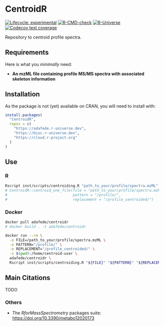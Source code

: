 
<!-- README.md is generated from README.Rmd. Please edit that file -->

# CentroidR

<!-- <img src='https://raw.githubusercontent.com/adafede/CentroidR/main/man/figures/logo.svg' align="right" height="139" /> -->

<!-- badges: start -->

[![Lifecycle:
experimental](https://img.shields.io/badge/lifecycle-experimental-orange.svg)](https://lifecycle.r-lib.org/articles/stages.html#experimental)
[![R-CMD-check](https://github.com/adafede/CentroidR/actions/workflows/R-CMD-check.yaml/badge.svg)](https://github.com/adafede/CentroidR/actions/workflows/R-CMD-check.yaml)
[![R-Universe](https://adafede.r-universe.dev/badges/CentroidR)](https://adafede.r-universe.dev/CentroidR)
[![Codecov test
coverage](https://codecov.io/gh/adafede/CentroidR/graph/badge.svg)](https://app.codecov.io/gh/adafede/CentroidR)
<!-- badges: end -->

Repository to centroid profile spectra.

## Requirements

Here is what you *minimally* need:

- **An mzML file containing profile MS/MS spectra with associated
  skeleton information**

## Installation

As the package is not (yet) available on CRAN, you will need to install
with:

``` r
install.packages(
  "CentroidR",
  repos = c(
    "https://adafede.r-universe.dev",
    "https://bioc.r-universe.dev",
    "https://cloud.r-project.org"
  )
)
```

## Use

### R

``` bash
Rscript inst/scripts/centroiding.R "path_to_your/profile/spectra.mzML" "/profile/" "/profile_centroided/"
# CentroidR::centroid_one_file(file = "path_to_your/profile/spectra.mzML",
#                              pattern = "/profile/",
#                              replacement = "/profile_centroided/")
```

### Docker

``` bash
docker pull adafede/centroidr
# docker build . -t adafede/centroidr
```

``` bash
docker run --rm \
  -e FILE=/path_to_your/profile/spectra.mzML \
  -e PATTERN="/profile/" \
  -e REPLACEMENT="/profile_centroided/" \
  -v $(pwd):/home/centroid-user \
  adafede/centroidr \
  Rscript inst/scripts/centroiding.R "${FILE}" "${PATTERN}" "${REPLACEMENT}"
```

## Main Citations

TODO

### Others

- The *RforMassSpectrometry* packages suite:
  <https://doi.org/10.3390/metabo12020173>

